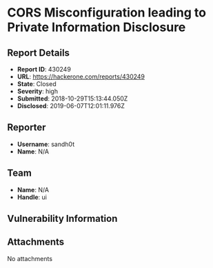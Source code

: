 # CORS Misconfiguration leading to Private Information Disclosure

## Report Details
- **Report ID**: 430249
- **URL**: https://hackerone.com/reports/430249
- **State**: Closed
- **Severity**: high
- **Submitted**: 2018-10-29T15:13:44.050Z
- **Disclosed**: 2019-06-07T12:01:11.976Z

## Reporter
- **Username**: sandh0t
- **Name**: N/A

## Team
- **Name**: N/A
- **Handle**: ui

## Vulnerability Information


## Attachments
No attachments
